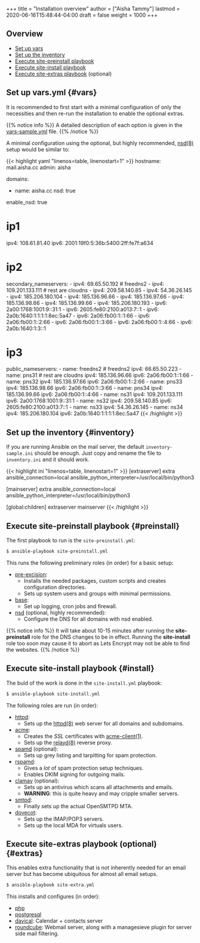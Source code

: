 +++
title = "Installation overview"
author = ["Aisha Tammy"]
lastmod = 2020-06-16T15:48:44-04:00
draft = false
weight = 1000
+++

## Overview
- [Set up vars](#vars)
- [Set up the inventory](#inventory)
- [Execute site-preinstall playbook](#preinstall)
- [Execute site-install playbook](#install)
- [Execute site-extras playbook](#extras) (optional)

## Set up vars.yml {#vars}

It is recommended to first start with a minimal configuration of only the necessities and then re-run the installation to enable the optional extras.

{{% notice info %}}
A detailed description of each option is given in the [vars-sample.yml](https://github.com/Excision-Mail/Excision-Mail/blob/master/vars-sample.yml) file.
{{% /notice %}}

A minimal configuration using the optional, but highly recommended, [nsd(8)](https://man.openbsd.org/nsd.8) setup would be similar to:

{{< highlight yaml "linenos=table, linenostart=1" >}}
hostname: mail.aisha.cc
admin: aisha

domains:
  - name: aisha.cc
    nsd: true

enable_nsd: true

# ip1
ipv4: 108.61.81.40
ipv6: 2001:19f0:5:36b:5400:2ff:fe7f:a634

# ip2
secondary_nameservers:
        - ipv4: 69.65.50.192 # freedns2
        - ipv4: 109.201.133.111 # rest are cloudns
        - ipv4: 209.58.140.85
        - ipv4: 54.36.26.145
        - ipv4: 185.206.180.104
        - ipv4: 185.136.96.66
        - ipv4: 185.136.97.66
        - ipv4: 185.136.98.66
        - ipv4: 185.136.99.66
        - ipv4: 185.206.180.193
        - ipv6: 2a00:1768:1001:9::31:1
        - ipv6: 2605:fe80:2100:a013:7::1
        - ipv6: 2a0b:1640:1:1:1:1:8ec:5a47
        - ipv6: 2a06:fb00:1::1:66
        - ipv6: 2a06:fb00:1::2:66
        - ipv6: 2a06:fb00:1::3:66
        - ipv6: 2a06:fb00:1::4:66
        - ipv6: 2a0b:1640:1:3::1

# ip3
public_nameservers:
        - name: freedns2 # freedns2
          ipv4: 66.65.50.223
        - name: pns31 # rest are cloudns
          ipv4: 185.136.96.66
          ipv6: 2a06:fb00:1::1:66
        - name: pns32
          ipv4: 185.136.97.66
          ipv6: 2a06:fb00:1::2:66
        - name: pns33
          ipv4: 185.136.98.66
          ipv6: 2a06:fb00:1::3:66
        - name: pns34
          ipv4: 185.136.99.66
          ipv6: 2a06:fb00:1::4:66
        - name: ns31
          ipv4: 109.201.133.111
          ipv6: 2a00:1768:1001:9::31:1 
        - name: ns32
          ipv4: 209.58.140.85
          ipv6: 2605:fe80:2100:a013:7::1 
        - name: ns33
          ipv4: 54.36.26.145
        - name: ns34
          ipv4: 185.206.180.104
          ipv6: 2a0b:1640:1:1:1:1:8ec:5a47 
{{< /highlight >}}

## Set up the inventory {#inventory}

If you are running Ansible on the mail server, the default `inventory-sample.ini` should be enough. Just copy and rename the file to `inventory.ini` and it should work.

{{< highlight ini "linenos=table, linenostart=1" >}}
[extraserver]
extra ansible_connection=local ansible_python_interpreter=/usr/local/bin/python3

[mainserver]
extra ansible_connection=local ansible_python_interpreter=/usr/local/bin/python3

[global:children]
extraserver
mainserver
{{< /highlight >}}


## Execute site-preinstall playbook {#preinstall}

The first playbook to run is the `site-preinstall.yml`:

```sh
$ ansible-playbook site-preinstall.yml
```

This runs the following preliminary roles (in order) for a basic setup:

- [pre-excision](https://github.com/Excision-Mail/Excision-Mail/tree/master/roles/pre-excision):
    - Installs the needed packages, custom scripts and creates configuration directories.
    - Sets up system users and groups with minimal permissions.
- [base](https://github.com/Excision-Mail/Excision-Mail/tree/master/roles/base):
    - Set up logging, cron jobs and firewall.
- [nsd](https://github.com/Excision-Mail/Excision-Mail/tree/master/roles/nsd) (optional, highly recommended):
    - Configure the DNS for all domains with nsd enabled.

{{% notice info %}}
It will take about 10-15 minutes after running the **site-preinstall** role for the DNS changes to be in effect. Running the **site-install** role too soon may cause it to abort as Lets Encrypt may not be able to find the websites.
{{% /notice %}}

## Execute site-install playbook {#install}

The buld of the work is done in the `site-install.yml` playbook:

```sh
$ ansible-playbook site-install.yml
```

The following roles are run (in order):

- [httpd](https://github.com/Excision-Mail/Excision-Mail/tree/master/roles/httpd):
    - Sets up the [httpd(8)](https://man.openbsd.org/man8/httpd.8) web server for all domains and subdomains.
- [acme](https://github.com/Excision-Mail/Excision-Mail/tree/master/roles/acme):
    - Creates the *SSL* certificates with [acme-client(1)](https://man.openbsd.org/man1/acme-client.1).
    - Sets up the [relayd(8)](https://man.openbsd.org/man8/relayd.8) reverse proxy.
- [spamd](https://github.com/Excision-Mail/Excision-Mail/tree/master/roles/spamd) (optional):
    - Sets up grey listing and tarpitting for spam protection.
- [rspamd](https://github.com/Excision-Mail/Excision-Mail/tree/master/roles/rspamd):
    - Gives a *lot* of spam protection setup techniques.
    - Enables DKIM signing for outgoing mails.
- [clamav](https://github.com/Excision-Mail/Excision-Mail/tree/master/roles/clamav) (optional):
    - Sets up an antivirus which scans all attachments and emails.
    - **WARNING**: this is quite heavy and may cripple smaller servers.
- [smtpd](https://github.com/Excision-Mail/Excision-Mail/tree/master/roles/smtpd):
    - Finally sets up the actual OpenSMTPD MTA.
- [dovecot](https://github.com/Excision-Mail/Excision-Mail/tree/master/roles/dovecot):
    - Sets up the IMAP/POP3 servers.
    - Sets up the local MDA for virtuals users.

## Execute site-extras playbook (optional) {#extras}

This enables extra functionality that is not inherently needed for an email server but has become ubiquitous for almost all email setups.

```sh
$ ansible-playbook site-extra.yml
```

This installs and configures (in order):

- [php](https://github.com/Excision-Mail/Excision-Mail/tree/master/roles/php)
- [postgresql](https://github.com/Excision-Mail/Excision-Mail/tree/master/roles/postgresql)
- [davical](https://github.com/Excision-Mail/Excision-Mail/tree/master/roles/davical): Calendar + contacts server
- [roundcube](https://github.com/Excision-Mail/Excision-Mail/tree/master/roles/roundcube): Webmail server, along with a managesieve plugin for server side mail filtering.
